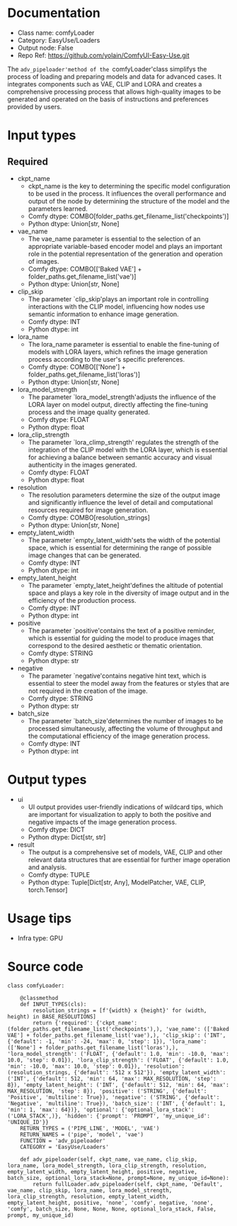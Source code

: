 # Documentation
- Class name: comfyLoader
- Category: EasyUse/Loaders
- Output node: False
- Repo Ref: https://github.com/yolain/ComfyUI-Easy-Use.git

The `adv_pipeloader'method of the `comfyLoader'class simplifys the process of loading and preparing models and data for advanced cases. It integrates components such as VAE, CLIP and LORA and creates a comprehensive processing process that allows high-quality images to be generated and operated on the basis of instructions and preferences provided by users.

# Input types
## Required
- ckpt_name
    - ckpt_name is the key to determining the specific model configuration to be used in the process. It influences the overall performance and output of the node by determining the structure of the model and the parameters learned.
    - Comfy dtype: COMBO[folder_paths.get_filename_list('checkpoints')]
    - Python dtype: Union[str, None]
- vae_name
    - The vae_name parameter is essential to the selection of an appropriate variable-based encoder model and plays an important role in the potential representation of the generation and operation of images.
    - Comfy dtype: COMBO[['Baked VAE'] + folder_paths.get_filename_list('vae')]
    - Python dtype: Union[str, None]
- clip_skip
    - The parameter `clip_skip'plays an important role in controlling interactions with the CLIP model, influencing how nodes use semantic information to enhance image generation.
    - Comfy dtype: INT
    - Python dtype: int
- lora_name
    - The lora_name parameter is essential to enable the fine-tuning of models with LORA layers, which refines the image generation process according to the user's specific preferences.
    - Comfy dtype: COMBO[['None'] + folder_paths.get_filename_list('loras')]
    - Python dtype: Union[str, None]
- lora_model_strength
    - The parameter `lora_model_strength'adjusts the influence of the LORA layer on model output, directly affecting the fine-tuning process and the image quality generated.
    - Comfy dtype: FLOAT
    - Python dtype: float
- lora_clip_strength
    - The parameter `lora_climp_strength' regulates the strength of the integration of the CLIP model with the LORA layer, which is essential for achieving a balance between semantic accuracy and visual authenticity in the images generated.
    - Comfy dtype: FLOAT
    - Python dtype: float
- resolution
    - The resolution parameters determine the size of the output image and significantly influence the level of detail and computational resources required for image generation.
    - Comfy dtype: COMBO[resolution_strings]
    - Python dtype: Union[str, None]
- empty_latent_width
    - The parameter `empty_latent_width'sets the width of the potential space, which is essential for determining the range of possible image changes that can be generated.
    - Comfy dtype: INT
    - Python dtype: int
- empty_latent_height
    - The parameter `empty_latet_height'defines the altitude of potential space and plays a key role in the diversity of image output and in the efficiency of the production process.
    - Comfy dtype: INT
    - Python dtype: int
- positive
    - The parameter `positive'contains the text of a positive reminder, which is essential for guiding the model to produce images that correspond to the desired aesthetic or thematic orientation.
    - Comfy dtype: STRING
    - Python dtype: str
- negative
    - The parameter `negative'contains negative hint text, which is essential to steer the model away from the features or styles that are not required in the creation of the image.
    - Comfy dtype: STRING
    - Python dtype: str
- batch_size
    - The parameter `batch_size'determines the number of images to be processed simultaneously, affecting the volume of throughput and the computational efficiency of the image generation process.
    - Comfy dtype: INT
    - Python dtype: int

# Output types
- ui
    - UI output provides user-friendly indications of wildcard tips, which are important for visualization to apply to both the positive and negative impacts of the image generation process.
    - Comfy dtype: DICT
    - Python dtype: Dict[str, str]
- result
    - The output is a comprehensive set of models, VAE, CLIP and other relevant data structures that are essential for further image operation and analysis.
    - Comfy dtype: TUPLE
    - Python dtype: Tuple[Dict[str, Any], ModelPatcher, VAE, CLIP, torch.Tensor]

# Usage tips
- Infra type: GPU

# Source code
```
class comfyLoader:

    @classmethod
    def INPUT_TYPES(cls):
        resolution_strings = [f'{width} x {height}' for (width, height) in BASE_RESOLUTIONS]
        return {'required': {'ckpt_name': (folder_paths.get_filename_list('checkpoints'),), 'vae_name': (['Baked VAE'] + folder_paths.get_filename_list('vae'),), 'clip_skip': ('INT', {'default': -1, 'min': -24, 'max': 0, 'step': 1}), 'lora_name': (['None'] + folder_paths.get_filename_list('loras'),), 'lora_model_strength': ('FLOAT', {'default': 1.0, 'min': -10.0, 'max': 10.0, 'step': 0.01}), 'lora_clip_strength': ('FLOAT', {'default': 1.0, 'min': -10.0, 'max': 10.0, 'step': 0.01}), 'resolution': (resolution_strings, {'default': '512 x 512'}), 'empty_latent_width': ('INT', {'default': 512, 'min': 64, 'max': MAX_RESOLUTION, 'step': 8}), 'empty_latent_height': ('INT', {'default': 512, 'min': 64, 'max': MAX_RESOLUTION, 'step': 8}), 'positive': ('STRING', {'default': 'Positive', 'multiline': True}), 'negative': ('STRING', {'default': 'Negative', 'multiline': True}), 'batch_size': ('INT', {'default': 1, 'min': 1, 'max': 64})}, 'optional': {'optional_lora_stack': ('LORA_STACK',)}, 'hidden': {'prompt': 'PROMPT', 'my_unique_id': 'UNIQUE_ID'}}
    RETURN_TYPES = ('PIPE_LINE', 'MODEL', 'VAE')
    RETURN_NAMES = ('pipe', 'model', 'vae')
    FUNCTION = 'adv_pipeloader'
    CATEGORY = 'EasyUse/Loaders'

    def adv_pipeloader(self, ckpt_name, vae_name, clip_skip, lora_name, lora_model_strength, lora_clip_strength, resolution, empty_latent_width, empty_latent_height, positive, negative, batch_size, optional_lora_stack=None, prompt=None, my_unique_id=None):
        return fullLoader.adv_pipeloader(self, ckpt_name, 'Default', vae_name, clip_skip, lora_name, lora_model_strength, lora_clip_strength, resolution, empty_latent_width, empty_latent_height, positive, 'none', 'comfy', negative, 'none', 'comfy', batch_size, None, None, None, optional_lora_stack, False, prompt, my_unique_id)
```